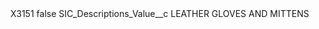 <?xml version="1.0" encoding="UTF-8"?>
<CustomMetadata xmlns="http://soap.sforce.com/2006/04/metadata" xmlns:xsi="http://www.w3.org/2001/XMLSchema-instance" xmlns:xsd="http://www.w3.org/2001/XMLSchema">
    <label>X3151</label>
    <protected>false</protected>
    <values>
        <field>SIC_Descriptions_Value__c</field>
        <value xsi:type="xsd:string">LEATHER GLOVES AND MITTENS</value>
    </values>
</CustomMetadata>
